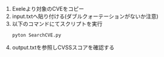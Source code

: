 1. Exeleより対象のCVEをコピー
2. input.txtへ貼り付ける(ダブルクォーテーションがないか注意)
3. 以下のコマンドにてスクリプトを実行
    ```bash
    pyton SearchCVE.py
    ```
4. output.txtを参照しCVSSスコアを確認する